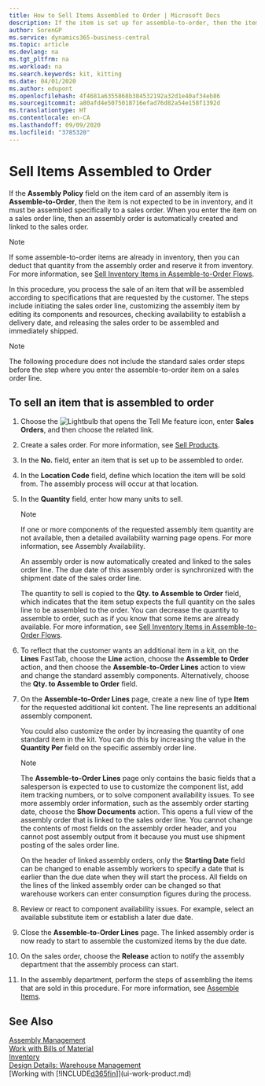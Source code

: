 ```yaml
---
title: How to Sell Items Assembled to Order | Microsoft Docs
description: If the item is set up for assemble-to-order, then the item is not expected to be in inventory, and it must be assembled specifically to a sales order. When you enter the item on a sales order line, then an assembly order is automatically created and linked to the sales order.
author: SorenGP
ms.service: dynamics365-business-central
ms.topic: article
ms.devlang: na
ms.tgt_pltfrm: na
ms.workload: na
ms.search.keywords: kit, kitting
ms.date: 04/01/2020
ms.author: edupont
ms.openlocfilehash: 4f4681a6355868b384532192a32d1e40af34eb86
ms.sourcegitcommit: a80afd4e5075018716efad76d82a54e158f1392d
ms.translationtype: HT
ms.contentlocale: en-CA
ms.lasthandoff: 09/09/2020
ms.locfileid: "3785320"
---
```

# <a name="sell-items-assembled-to-order"></a>Sell Items Assembled to Order
If the **Assembly Policy** field on the item card of an assembly item is **Assemble-to-Order**, then the item is not expected to be in inventory, and it must be assembled specifically to a sales order. When you enter the item on a sales order line, then an assembly order is automatically created and linked to the sales order.  

> [!NOTE]  
>  If some assemble-to-order items are already in inventory, then you can deduct that quantity from the assembly order and reserve it from inventory. For more information, see [Sell Inventory Items in Assemble-to-Order Flows](assembly-how-to-sell-assemble-to-order-items-and-inventory-items-together.md).  

In this procedure, you process the sale of an item that will be assembled according to specifications that are requested by the customer. The steps include initiating the sales order line, customizing the assembly item by editing its components and resources, checking availability to establish a delivery date, and releasing the sales order to be assembled and immediately shipped.  

> [!NOTE]  
>  The following procedure does not include the standard sales order steps before the step where you enter the assemble-to-order item on a sales order line.  

## <a name="to-sell-an-item-that-is-assembled-to-order"></a>To sell an item that is assembled to order  
1.  Choose the ![Lightbulb that opens the Tell Me feature](media/ui-search/search_small.png "Tell me what you want to do") icon, enter **Sales Orders**, and then choose the related link.  
2.  Create a sales order. For more information, see [Sell Products](sales-how-sell-products.md).  
3.  In the **No.** field, enter an item that is set up to be assembled to order.  
4.  In the **Location Code** field, define which location the item will be sold from. The assembly process will occur at that location.  
5.  In the **Quantity** field, enter how many units to sell.  

    > [!NOTE]  
    >  If one or more components of the requested assembly item quantity are not available, then a detailed availability warning page opens. For more information, see Assembly Availability.  

    An assembly order is now automatically created and linked to the sales order line. The due date of this assembly order is synchronized with the shipment date of the sales order line.  

    The quantity to sell is copied to the **Qty. to Assemble to Order** field, which indicates that the item setup expects the full quantity on the sales line to be assembled to the order. You can decrease the quantity to assemble to order, such as if you know that some items are already available. For more information, see [Sell Inventory Items in Assemble-to-Order Flows](assembly-how-to-sell-inventory-items-in-assemble-to-order-flows.md).  

6.  To reflect that the customer wants an additional item in a kit, on the **Lines** FastTab, choose the **Line** action, choose the **Assemble to Order** action, and then choose the **Assemble-to-Order Lines** action to view and change the standard assembly components. Alternatively, choose the **Qty. to Assemble to Order** field.  
7.  On the **Assemble-to-Order Lines** page, create a new line of type **Item** for the requested additional kit content. The line represents an additional assembly component.  

    You could also customize the order by increasing the quantity of one standard item in the kit. You can do this by increasing the value in the **Quantity Per** field on the specific assembly order line.  

    > [!NOTE]  
    >  The **Assemble-to-Order Lines** page only contains the basic fields that a salesperson is expected to use to customize the component list, add item tracking numbers, or to solve component availability issues. To see more assembly order information, such as the assembly order starting date, choose the **Show Documents** action. This opens a full view of the assembly order that is linked to the sales order line. You cannot change the contents of most fields on the assembly order header, and you cannot post assembly output from it because you must use shipment posting of the sales order line.  
    >   
    >  On the header of linked assembly orders, only the **Starting Date** field can be changed to enable assembly workers to specify a date that is earlier than the due date when they will start the process. All fields on the lines of the linked assembly order can be changed so that warehouse workers can enter consumption figures during the process.  

8.  Review or react to component availability issues. For example, select an available substitute item or establish a later due date.  
9. Close the **Assemble-to-Order Lines** page. The linked assembly order is now ready to start to assemble the customized items by the due date.  
10. On the sales order, choose the **Release** action to notify the assembly department that the assembly process can start.  
11. In the assembly department, perform the steps of assembling the items that are sold in this procedure. For more information, see [Assemble Items](assembly-how-to-assemble-items.md).  

## <a name="see-also"></a>See Also  
[Assembly Management](assembly-assemble-items.md)  
[Work with Bills of Material](inventory-how-work-BOMs.md)  
[Inventory](inventory-manage-inventory.md)  
[Design Details: Warehouse Management](design-details-warehouse-management.md)  
[Working with [!INCLUDE[d365fin](includes/d365fin_md.md)]](ui-work-product.md)
